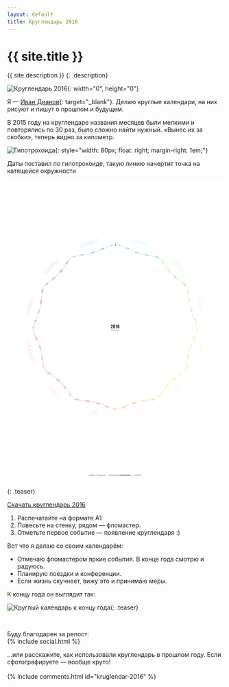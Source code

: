 ```yaml
---
layout: default
title: Круглендарь 2016
---
```


{{ site.title }}
===

{{ site.description }}
{: .description}

![Круглендарь 2016](https://cloud.githubusercontent.com/assets/797993/11761392/50dac52a-a0da-11e5-9903-2fd0c136740b.png){: width="0", height="0"}

Я — [Иван Дианов](http://dianov.org){: target="_blank"}. Делаю круглые календари, на них рисуют и пишут о прошлом и будущем.

В 2015 году на круглендаре названия месяцев были мелкими и повторялись по 30 раз, было сложно найти нужный. «Вынес их за скобки», теперь видно за километр.

![Гипотрохоида](https://cloud.githubusercontent.com/assets/797993/12015380/934fa87a-ad4c-11e5-9d16-65535b006355.gif){: style="width: 80px; float: right; margin-right: 1em;"}

Даты поставил по гипотрохоиде, такую линию начертит точка на катящейся окружности


![Круглендарь 2016](./src/kruglendar-2016.png){: .teaser}

<a href="src/kruglendar-2016.pdf" class="btn" target="_blank">Скачать круглендарь 2016</a>

1. Распечатайте на формате А1
1. Повесьте на стенку, рядом — фломастер.
1. Отметьте первое событие — появление круглендаря :)

Вот что я делаю со своим календарём:

* Отмечаю фломастером яркие события. В конце года смотрю и радуюсь.
* Планирую поездки и конференции.
* Если жизнь скучнеет, вижу это и принимаю меры.

К концу года он выглядит так:


![Круглый календарь к концу года](https://cloud.githubusercontent.com/assets/797993/12012448/bee53826-ad04-11e5-8f9a-b880d8e90ca1.png){: .teaser}


<br>

Буду благодарен за репост:
<br>
{% include social.html %}
<!--<br>-->
<!--{% include donate.html %}-->
…или расскажите, как использовали круглендарь в прошлом году. Если сфотографируете — вообще круто!
<br>
<br>
{% include comments.html id="kruglendar-2016" %}
